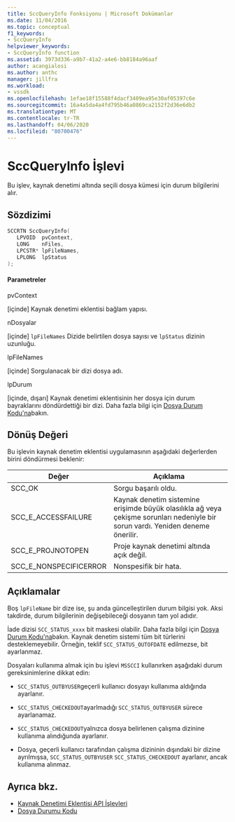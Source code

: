 ```yaml
---
title: SccQueryInfo Fonksiyonu | Microsoft Dokümanlar
ms.date: 11/04/2016
ms.topic: conceptual
f1_keywords:
- SccQueryInfo
helpviewer_keywords:
- SccQueryInfo function
ms.assetid: 3973d336-a9b7-41a2-a4e6-bb8184a96aaf
author: acangialosi
ms.author: anthc
manager: jillfra
ms.workload:
- vssdk
ms.openlocfilehash: 1efae18f15588f4dacf3409ea95e30af05397c6e
ms.sourcegitcommit: 16a4a5da4a4fd795b46a0869ca2152f2d36e6db2
ms.translationtype: MT
ms.contentlocale: tr-TR
ms.lasthandoff: 04/06/2020
ms.locfileid: "80700476"
---
```

# <a name="sccqueryinfo-function"></a>SccQueryInfo İşlevi
Bu işlev, kaynak denetimi altında seçili dosya kümesi için durum bilgilerini alır.

## <a name="syntax"></a>Sözdizimi

```cpp
SCCRTN SccQueryInfo(
   LPVOID  pvContext,
   LONG    nFiles,
   LPCSTR* lpFileNames,
   LPLONG  lpStatus
);
```

#### <a name="parameters"></a>Parametreler
 pvContext

[içinde] Kaynak denetimi eklentisi bağlam yapısı.

 nDosyalar

[içinde] `lpFileNames` Dizide belirtilen dosya sayısı ve `lpStatus` dizinin uzunluğu.

 lpFileNames

[içinde] Sorgulanacak bir dizi dosya adı.

 lpDurum

[içinde, dışarı] Kaynak denetimi eklentisinin her dosya için durum bayraklarını döndürdettiği bir dizi. Daha fazla bilgi için [Dosya Durum Kodu'na](../extensibility/file-status-code-enumerator.md)bakın.

## <a name="return-value"></a>Dönüş Değeri
 Bu işlevin kaynak denetim eklentisi uygulamasının aşağıdaki değerlerden birini döndürmesi beklenir:

|Değer|Açıklama|
|-----------|-----------------|
|SCC_OK|Sorgu başarılı oldu.|
|SCC_E_ACCESSFAILURE|Kaynak denetim sistemine erişimde büyük olasılıkla ağ veya çekişme sorunları nedeniyle bir sorun vardı. Yeniden deneme önerilir.|
|SCC_E_PROJNOTOPEN|Proje kaynak denetimi altında açık değil.|
|SCC_E_NONSPECIFICERROR|Nonspesifik bir hata.|

## <a name="remarks"></a>Açıklamalar
 Boş `lpFileName` bir dize ise, şu anda güncelleştirilen durum bilgisi yok. Aksi takdirde, durum bilgilerinin değişebileceği dosyanın tam yol adıdır.

 İade dizisi `SCC_STATUS_xxxx` bit maskesi olabilir. Daha fazla bilgi için [Dosya Durum Kodu'na](../extensibility/file-status-code-enumerator.md)bakın. Kaynak denetim sistemi tüm bit türlerini desteklemeyebilir. Örneğin, teklif `SCC_STATUS_OUTOFDATE` edilmezse, bit ayarlanmaz.

 Dosyaları kullanıma almak için bu işlevi `MSSCCI` kullanırken aşağıdaki durum gereksinimlerine dikkat edin:

- `SCC_STATUS_OUTBYUSER`geçerli kullanıcı dosyayı kullanıma aldığında ayarlanır.

- `SCC_STATUS_CHECKEDOUT`ayarlmadığı `SCC_STATUS_OUTBYUSER` sürece ayarlanamaz.

- `SCC_STATUS_CHECKEDOUT`yalnızca dosya belirlenen çalışma dizinine kullanıma alındığunda ayarlanır.

- Dosya, geçerli kullanıcı tarafından çalışma dizininin dışındaki bir dizine ayrılmışsa, `SCC_STATUS_OUTBYUSER` `SCC_STATUS_CHECKEDOUT` ayarlanır, ancak kullanıma alınmaz.

## <a name="see-also"></a>Ayrıca bkz.
- [Kaynak Denetimi Eklentisi API İşlevleri](../extensibility/source-control-plug-in-api-functions.md)
- [Dosya Durumu Kodu](../extensibility/file-status-code-enumerator.md)
